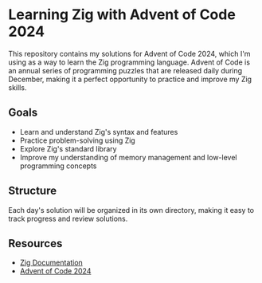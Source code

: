 # Learning Zig with Advent of Code 2024

This repository contains my solutions for Advent of Code 2024, which I'm using as a way to learn the Zig programming language. Advent of Code is an annual series of programming puzzles that are released daily during December, making it a perfect opportunity to practice and improve my Zig skills.

## Goals

- Learn and understand Zig's syntax and features
- Practice problem-solving using Zig
- Explore Zig's standard library
- Improve my understanding of memory management and low-level programming concepts

## Structure

Each day's solution will be organized in its own directory, making it easy to track progress and review solutions.

## Resources

- [Zig Documentation](https://ziglang.org/documentation/master/)
- [Advent of Code 2024](https://adventofcode.com/2024)

